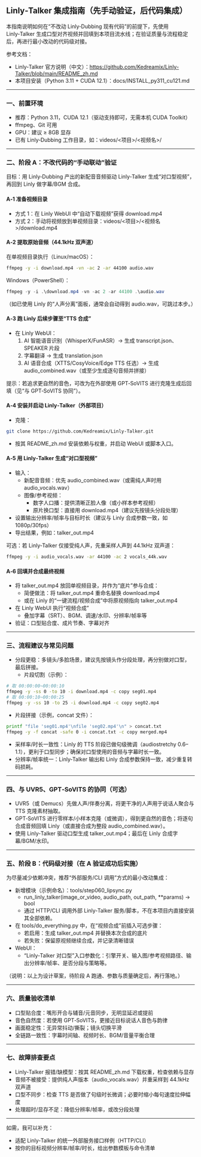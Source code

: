 ## Linly‑Talker 集成指南（先手动验证，后代码集成）

本指南说明如何在“不改动 Linly‑Dubbing 现有代码”的前提下，先使用 Linly‑Talker 生成口型对齐视频并回填到本项目流水线；在验证质量与流程稳定后，再进行最小改动的代码级对接。

参考文档：
- Linly‑Talker 官方说明（中文）：https://github.com/Kedreamix/Linly-Talker/blob/main/README_zh.md
- 本项目安装（Python 3.11 + CUDA 12.1）：docs/INSTALL_py311_cu121.md

---

### 一、前置环境
- 推荐：Python 3.11，CUDA 12.1（驱动支持即可，无需本机 CUDA Toolkit）
- ffmpeg、Git 可用
- GPU：建议 ≥ 8GB 显存
- 已有 Linly‑Dubbing 工作目录，如：videos/<项目>/<视频名>/

---

### 二、阶段 A：不改代码的“手动联动”验证
目标：用 Linly‑Dubbing 产出的新配音音频驱动 Linly‑Talker 生成“对口型视频”，再回到 Linly 做字幕/BGM 合成。

#### A‑1 准备视频目录
- 方式 1：在 Linly WebUI 中“自动下载视频”获得 download.mp4
- 方式 2：手动将视频放到单视频目录：videos/<项目>/<视频名>/download.mp4

#### A‑2 提取原始音频（44.1kHz 双声道）
在单视频目录执行（Linux/macOS）：
```bash
ffmpeg -y -i download.mp4 -vn -ac 2 -ar 44100 audio.wav
```
Windows（PowerShell）：
```powershell
ffmpeg -y -i .\download.mp4 -vn -ac 2 -ar 44100 .\audio.wav
```

（如已使用 Linly 的“人声分离”面板，通常会自动得到 audio.wav，可跳过本步。）

#### A‑3 跑 Linly 后续步骤至“TTS 合成”
- 在 Linly WebUI：
  1) AI 智能语音识别（WhisperX/FunASR）→ 生成 transcript.json、SPEAKER 片段
  2) 字幕翻译 → 生成 translation.json
  3) AI 语音合成（XTTS/CosyVoice/Edge TTS 任选）→ 生成 audio_combined.wav（或至少生成逐句音频并拼接）

提示：若追求更自然的音色，可改为在外部使用 GPT‑SoVITS 进行克隆生成后回填（见“与 GPT‑SoVITS 协同”）。

#### A‑4 安装并启动 Linly‑Talker（外部项目）
- 克隆：
```bash
git clone https://github.com/Kedreamix/Linly-Talker.git
```
- 按其 README_zh.md 安装依赖与权重，并启动 WebUI 或脚本入口。

#### A‑5 用 Linly‑Talker 生成“对口型视频”
- 输入：
  - 新配音音频：优先 audio_combined.wav（或需纯人声时用 audio_vocals.wav）
  - 图像/参考视频：
    - 数字人口播：提供清晰正脸人像（或小样本参考视频）
    - 原片换口型：直接用 download.mp4（建议先按镜头分段处理）
- 设置输出分辨率/帧率与目标时长（建议与 Linly 合成参数一致，如 1080p/30fps）
- 导出结果，例如：talker_out.mp4

可选：若 Linly‑Talker 仅接受纯人声，先重采样人声到 44.1kHz 双声道：
```bash
ffmpeg -y -i audio_vocals.wav -ar 44100 -ac 2 vocals_44k.wav
```

#### A‑6 回填并合成最终视频
- 将 talker_out.mp4 放回单视频目录，并作为“底片”参与合成：
  - 简便做法：将 talker_out.mp4 重命名替换 download.mp4
  - 或在 Linly 的“一键流程/视频合成”中将原视频指向 talker_out.mp4
- 在 Linly WebUI 执行“视频合成”
  - 叠加字幕（SRT）、BGM、调速/水印、分辨率/帧率等
- 验证：口型贴合度、成片节奏、字幕对齐

---

### 三、流程建议与常见问题
- 分段更稳：多镜头/多脸场景，建议先按镜头作分段处理，再分别做对口型，最后拼接。
  - 片段切割（示例）：
```bash
# 取 00:00:00~00:00:10
ffmpeg -y -ss 0 -to 10 -i download.mp4 -c copy seg01.mp4
# 取 00:00:10~00:00:25
ffmpeg -y -ss 10 -to 25 -i download.mp4 -c copy seg02.mp4
```
  - 片段拼接（示例，concat 文件）：
```bash
printf "file 'seg01.mp4'\nfile 'seg02.mp4'\n" > concat.txt
ffmpeg -y -f concat -safe 0 -i concat.txt -c copy merged.mp4
```
- 采样率/时长一致性：Linly 的 TTS 阶段已做句级微调（audiostretchy 0.6–1.1），更利于口型同步；确保对口型使用的音频与字幕时长一致。
- 分辨率/帧率统一：Linly‑Talker 输出和 Linly 合成参数保持一致，减少重复转码损耗。

---

### 四、与 UVR5、GPT‑SoVITS 的协同（可选）
- UVR5（或 Demucs）先做人声/伴奏分离，将更干净的人声用于说话人聚合与 TTS 克隆素材抽取。
- GPT‑SoVITS 进行零样本/小样本克隆（或微调），得到更自然的音色；将逐句合成音频回填 Linly（或直接合成为整段 audio_combined.wav）。
- 使用 Linly‑Talker 驱动口型生成 talker_out.mp4；最后在 Linly 合成字幕/BGM/水印。

---

### 五、阶段 B：代码级对接（在 A 验证成功后实施）
为尽量减少依赖冲突，推荐“外部服务/CLI 调用”方式的最小改动集成：

- 新增模块（示例命名）：tools/step060_lipsync.py
  - run_linly_talker(image_or_video, audio_path, out_path, **params) → bool
  - 通过 HTTP/CLI 调用外部 Linly‑Talker 服务/脚本，不在本项目内直接安装其全部依赖。
- 在 tools/do_everything.py 中，在“视频合成”前插入可选步骤：
  - 若启用：生成 talker_out.mp4 并替换本次合成的底片
  - 若失败：保留原视频继续合成，并记录清晰错误
- WebUI：
  - “Linly‑Talker 对口型”入口参数化：引擎开关、输入图/参考视频路径、输出分辨率/帧率、是否分段与策略等。

（说明：以上为设计草案，待阶段 A 跑通、参数与质量确定后，再行落地。）

---

### 六、质量验收清单
- 口型贴合度：嘴形开合与辅音/元音同步，无明显延迟或提前
- 音色自然度：若使用 GPT‑SoVITS，更接近目标说话人音色与韵律
- 画面稳定性：无异常抖动/撕裂；镜头切换平滑
- 全链路一致性：字幕时间轴、视频时长、BGM/音量平衡合理

---

### 七、故障排查要点
- Linly‑Talker 报错/缺模型：按其 README_zh.md 下载权重，检查依赖与显存
- 音频不被接受：提供纯人声版本（audio_vocals.wav）并重采样到 44.1kHz 双声道
- 口型不同步：检查 TTS 是否做了句级时长微调；必要时缩小每句速度拉伸幅度
- 处理超时/显存不足：降低分辨率/帧率，或改分段处理

---

如需，我可以补充：
- 适配 Linly‑Talker 的统一外部服务接口样例（HTTP/CLI）
- 按你的目标视频分辨率/帧率/时长，给出参数模板与命令清单

